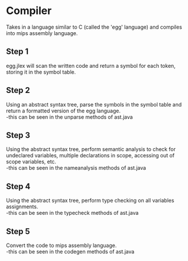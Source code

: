 # Compiler
Takes in a language similar to C (called the 'egg' language) and compiles into mips assembly language.

## Step 1
egg.jlex will scan the written code and return a symbol for each token, storing it in the symbol table.

## Step 2
Using an abstract syntax tree, parse the symbols in the symbol table and return a formatted version of the egg language.  
  -this can be seen in the unparse methods of ast.java

## Step 3
Using the abstract syntax tree, perform semantic analysis to check for undeclared variables, multiple declarations in scope, accessing out of scope variables, etc.  
  -this can be seen in the nameanalysis methods of ast.java
  
## Step 4
Using the abstract syntax tree, perform type checking on all variables assignments.  
  -this can be seen in the typecheck methods of ast.java
  
## Step 5
Convert the code to mips assembly language.  
  -this can be seen in the codegen methods of ast.java
